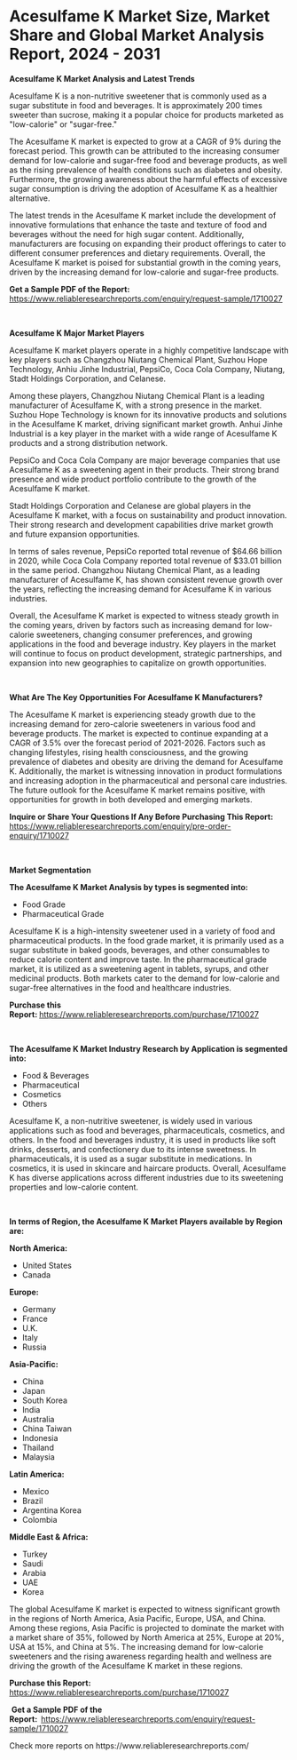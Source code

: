 <p><h1>Acesulfame K Market Size, Market Share and Global Market Analysis Report, 2024 - 2031</h1></p><p><strong>Acesulfame K Market Analysis and Latest Trends</strong></p>
<p><p>Acesulfame K is a non-nutritive sweetener that is commonly used as a sugar substitute in food and beverages. It is approximately 200 times sweeter than sucrose, making it a popular choice for products marketed as "low-calorie" or "sugar-free."</p><p>The Acesulfame K market is expected to grow at a CAGR of 9% during the forecast period. This growth can be attributed to the increasing consumer demand for low-calorie and sugar-free food and beverage products, as well as the rising prevalence of health conditions such as diabetes and obesity. Furthermore, the growing awareness about the harmful effects of excessive sugar consumption is driving the adoption of Acesulfame K as a healthier alternative.</p><p>The latest trends in the Acesulfame K market include the development of innovative formulations that enhance the taste and texture of food and beverages without the need for high sugar content. Additionally, manufacturers are focusing on expanding their product offerings to cater to different consumer preferences and dietary requirements. Overall, the Acesulfame K market is poised for substantial growth in the coming years, driven by the increasing demand for low-calorie and sugar-free products.</p></p>
<p><strong>Get a Sample PDF of the Report:&nbsp;</strong> <a href="https://www.reliableresearchreports.com/enquiry/request-sample/1710027">https://www.reliableresearchreports.com/enquiry/request-sample/1710027</a></p>
<p>&nbsp;</p>
<p><strong>Acesulfame K Major Market Players</strong></p>
<p><p>Acesulfame K market players operate in a highly competitive landscape with key players such as Changzhou Niutang Chemical Plant, Suzhou Hope Technology, Anhiu Jinhe Industrial, PepsiCo, Coca Cola Company, Niutang, Stadt Holdings Corporation, and Celanese.</p><p>Among these players, Changzhou Niutang Chemical Plant is a leading manufacturer of Acesulfame K, with a strong presence in the market. Suzhou Hope Technology is known for its innovative products and solutions in the Acesulfame K market, driving significant market growth. Anhui Jinhe Industrial is a key player in the market with a wide range of Acesulfame K products and a strong distribution network.</p><p>PepsiCo and Coca Cola Company are major beverage companies that use Acesulfame K as a sweetening agent in their products. Their strong brand presence and wide product portfolio contribute to the growth of the Acesulfame K market.</p><p>Stadt Holdings Corporation and Celanese are global players in the Acesulfame K market, with a focus on sustainability and product innovation. Their strong research and development capabilities drive market growth and future expansion opportunities.</p><p>In terms of sales revenue, PepsiCo reported total revenue of $64.66 billion in 2020, while Coca Cola Company reported total revenue of $33.01 billion in the same period. Changzhou Niutang Chemical Plant, as a leading manufacturer of Acesulfame K, has shown consistent revenue growth over the years, reflecting the increasing demand for Acesulfame K in various industries.</p><p>Overall, the Acesulfame K market is expected to witness steady growth in the coming years, driven by factors such as increasing demand for low-calorie sweeteners, changing consumer preferences, and growing applications in the food and beverage industry. Key players in the market will continue to focus on product development, strategic partnerships, and expansion into new geographies to capitalize on growth opportunities.</p></p>
<p>&nbsp;</p>
<p><strong>What Are The Key Opportunities For Acesulfame K Manufacturers?</strong></p>
<p><p>The Acesulfame K market is experiencing steady growth due to the increasing demand for zero-calorie sweeteners in various food and beverage products. The market is expected to continue expanding at a CAGR of 3.5% over the forecast period of 2021-2026. Factors such as changing lifestyles, rising health consciousness, and the growing prevalence of diabetes and obesity are driving the demand for Acesulfame K. Additionally, the market is witnessing innovation in product formulations and increasing adoption in the pharmaceutical and personal care industries. The future outlook for the Acesulfame K market remains positive, with opportunities for growth in both developed and emerging markets.</p></p>
<p><strong>Inquire or Share Your Questions If Any Before Purchasing This Report:</strong> <a href="https://www.reliableresearchreports.com/enquiry/pre-order-enquiry/1710027">https://www.reliableresearchreports.com/enquiry/pre-order-enquiry/1710027</a></p>
<p>&nbsp;</p>
<p><strong>Market Segmentation</strong></p>
<p><strong>The Acesulfame K Market Analysis by types is segmented into:</strong></p>
<p><ul><li>Food Grade</li><li>Pharmaceutical Grade</li></ul></p>
<p><p>Acesulfame K is a high-intensity sweetener used in a variety of food and pharmaceutical products. In the food grade market, it is primarily used as a sugar substitute in baked goods, beverages, and other consumables to reduce calorie content and improve taste. In the pharmaceutical grade market, it is utilized as a sweetening agent in tablets, syrups, and other medicinal products. Both markets cater to the demand for low-calorie and sugar-free alternatives in the food and healthcare industries.</p></p>
<p><strong>Purchase this Report:&nbsp;</strong><a href="https://www.reliableresearchreports.com/purchase/1710027">https://www.reliableresearchreports.com/purchase/1710027</a></p>
<p>&nbsp;</p>
<p><strong>The Acesulfame K Market Industry Research by Application is segmented into:</strong></p>
<p><ul><li>Food & Beverages</li><li>Pharmaceutical</li><li>Cosmetics</li><li>Others</li></ul></p>
<p><p>Acesulfame K, a non-nutritive sweetener, is widely used in various applications such as food and beverages, pharmaceuticals, cosmetics, and others. In the food and beverages industry, it is used in products like soft drinks, desserts, and confectionery due to its intense sweetness. In pharmaceuticals, it is used as a sugar substitute in medications. In cosmetics, it is used in skincare and haircare products. Overall, Acesulfame K has diverse applications across different industries due to its sweetening properties and low-calorie content.</p></p>
<p>&nbsp;</p>
<p><strong>In terms of Region, the Acesulfame K Market Players available by Region are:</strong></p>
<p>
    <p> <strong> North America: </strong>
        <ul>
            <li>United States</li>
            <li>Canada</li>
        </ul>
        </p> 
    <p> <strong> Europe: </strong>
        <ul>
            <li>Germany</li>
            <li>France</li>
            <li>U.K.</li>
            <li>Italy</li>
            <li>Russia</li>
        </ul>
        </p> 
    <p> <strong> Asia-Pacific: </strong>
        <ul>
            <li>China</li>
            <li>Japan</li>
            <li>South Korea</li>
            <li>India</li>
            <li>Australia</li>
            <li>China Taiwan</li>
            <li>Indonesia</li>
            <li>Thailand</li>
            <li>Malaysia</li>
        </ul>
        </p> 
    <p> <strong> Latin America: </strong>
        <ul>
            <li>Mexico</li>
            <li>Brazil</li>
            <li>Argentina Korea</li>
            <li>Colombia</li>
        </ul>
        </p> 
    <p> <strong> Middle East & Africa: </strong>
        <ul>
            <li>Turkey</li>
            <li>Saudi</li>
            <li>Arabia</li>
            <li>UAE</li>
            <li>Korea</li>
        </ul>
    </p>
    </p>
<p><p>The global Acesulfame K market is expected to witness significant growth in the regions of North America, Asia Pacific, Europe, USA, and China. Among these regions, Asia Pacific is projected to dominate the market with a market share of 35%, followed by North America at 25%, Europe at 20%, USA at 15%, and China at 5%. The increasing demand for low-calorie sweeteners and the rising awareness regarding health and wellness are driving the growth of the Acesulfame K market in these regions.</p></p>
<p><strong>Purchase this Report: </strong><a href="https://www.reliableresearchreports.com/purchase/1710027">https://www.reliableresearchreports.com/purchase/1710027</a></p>
<p>&nbsp;<strong>Get a Sample PDF of the Report:&nbsp;&nbsp;</strong><a href="https://www.reliableresearchreports.com/enquiry/request-sample/1710027">https://www.reliableresearchreports.com/enquiry/request-sample/1710027</a></p>
<p><strong></strong></p>
<p>Check more reports on https://www.reliableresearchreports.com/</p>